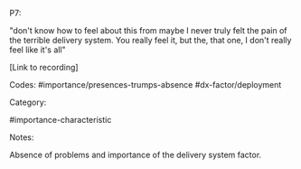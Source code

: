P7:

"don't know how to feel about this from maybe I never truly felt the pain of the terrible delivery system. You really feel it, but the, that one, I don't really feel like it's all"

[Link to recording]

Codes:
#importance/presences-trumps-absence 
#dx-factor/deployment 



Category:

#importance-characteristic



Notes:

Absence of problems and importance of the delivery system factor.

